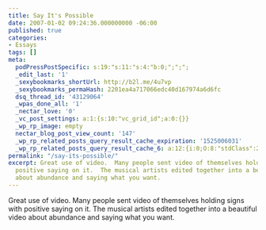 ```yaml
---
title: Say It's Possible
date: 2007-01-02 09:24:36.000000000 -06:00
published: true
categories:
- Essays
tags: []
meta:
  podPressPostSpecific: s:19:"s:11:"s:4:"b:0;";";";
  _edit_last: '1'
  _sexybookmarks_shortUrl: http://b2l.me/4u7vp
  _sexybookmarks_permaHash: 2201ea4a717066edc40d167974a6d6fc
  dsq_thread_id: '43129064'
  _wpas_done_all: '1'
  _nectar_love: '0'
  _vc_post_settings: a:1:{s:10:"vc_grid_id";a:0:{}}
  _wp_rp_image: empty
  nectar_blog_post_view_count: '147'
  _wp_rp_related_posts_query_result_cache_expiration: '1525006031'
  _wp_rp_related_posts_query_result_cache_6: a:12:{i:0;O:8:"stdClass":2:{s:7:"post_id";s:3:"106";s:5:"score";s:18:"28.559518908955738";}i:1;O:8:"stdClass":2:{s:7:"post_id";s:4:"4427";s:5:"score";s:18:"19.806607729720852";}i:2;O:8:"stdClass":2:{s:7:"post_id";s:4:"6929";s:5:"score";s:18:"18.702389417864698";}i:3;O:8:"stdClass":2:{s:7:"post_id";s:4:"4206";s:5:"score";s:18:"17.917684512014006";}i:4;O:8:"stdClass":2:{s:7:"post_id";s:3:"794";s:5:"score";s:18:"17.917684512014006";}i:5;O:8:"stdClass":2:{s:7:"post_id";s:4:"6997";s:5:"score";s:18:"17.139319697117173";}i:6;O:8:"stdClass":2:{s:7:"post_id";s:4:"1982";s:5:"score";s:17:"16.33181120973883";}i:7;O:8:"stdClass":2:{s:7:"post_id";s:3:"265";s:5:"score";s:17:"16.33181120973883";}i:8;O:8:"stdClass":2:{s:7:"post_id";s:4:"4405";s:5:"score";s:17:"15.76971528024991";}i:9;O:8:"stdClass":2:{s:7:"post_id";s:3:"647";s:5:"score";s:18:"15.312901566438091";}i:10;O:8:"stdClass":2:{s:7:"post_id";s:4:"2774";s:5:"score";s:18:"15.240166278113099";}i:11;O:8:"stdClass":2:{s:7:"post_id";s:4:"1027";s:5:"score";s:18:"13.351243060406256";}}
permalink: "/say-its-possible/"
excerpt: Great use of video.  Many people sent video of themselves holding signs with
  positive saying on it.  The musical artists edited together into a beautiful video
  about abundance and saying what you want.
---
```

<p>Great use of video.  Many people sent video of themselves holding signs with positive saying on it.  The musical artists edited together into a beautiful video about abundance and saying what you want.<br />
<object classid="clsid:d27cdb6e-ae6d-11cf-96b8-444553540000" width="425" height="350" codebase="http://download.macromedia.com/pub/shockwave/cabs/flash/swflash.cab#version=6,0,40,0"><param name="wmode" value="transparent" /><param name="src" value="http://www.youtube.com/v/AlXlhFlHR8A" /><embed type="application/x-shockwave-flash" width="425" height="350" src="http://www.youtube.com/v/AlXlhFlHR8A" wmode="transparent" /></object></p>
